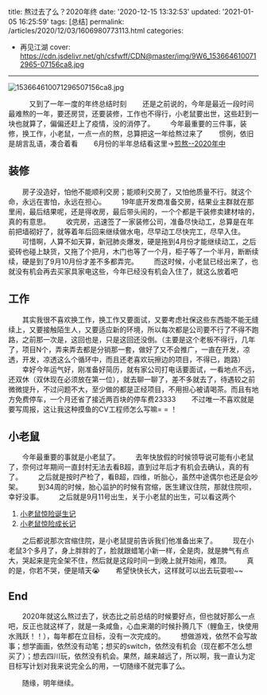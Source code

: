 title: 熬过去了么？2020年终
date: '2020-12-15 13:32:53'
updated: '2021-01-05 16:25:59'
tags: [总结]
permalink: /articles/2020/12/03/1606980773113.html
categories: 
- 再见江湖
cover: https://cdn.jsdelivr.net/gh/csfwff/CDN@master/img/9W6_1536646100712965-07156ca8.jpg
---
![153664610071296507156ca8.jpg](https://cdn.jsdelivr.net/gh/csfwff/CDN@master/img/9W6_1536646100712965-07156ca8.jpg)

&emsp;&emsp;&emsp;又到了一年一度的年终总结时刻
&emsp;&emsp;还是之前说的，今年是最近一段时间最难熬的一年，要还房贷，还要装修，工作也不得行，小老鼠要出世，这些赶到一块也就算了，偏偏还赶上了疫情，没的消停了。
&emsp;&emsp;今年最重要的三件事，装修，换工作，小老鼠，一点一点的熬，总算把这一年给熬过来了
&emsp;&emsp;惯例，依旧是胡言乱语，凑合着看
&emsp;&emsp;6月份的半年总结看这里->[煎熬--2020年中](https://www.sszsj.cc/articles/2020/06/04/1591246385311.html)

## 装修

&emsp;&emsp;房子没造好，怕他不能顺利交房；能顺利交房了，又怕他质量不行。就这个命，永远在害怕，永远在担心。
&emsp;&emsp;19年底开发商准备交房，结果业主群就在那里闹，最后结果呢，还是得收房，最后带头闹的，一个个都是干装修卖建材啥的，真的有意思。
&emsp;&emsp;收完房，迅速签了一家装修公司，准备尽快动工，总算是在年前把墙砌好了，就等着年后回来继续做水电，尽早动工尽快完工，尽早入住。
&emsp;&emsp;可惜啊，人算不如天算，新冠肺炎爆发，硬是拖到4月份才能继续动工，之后瓷砖也碰上缺货，又拖了个把月，木门也等了一个月，柜子等了一个半月，断断续续，硬是到了9月10月份才差不多都弄完。
&emsp;&emsp;而这时候，小老鼠已经出来了，也就没有机会再去买家具家电这些，今年已经没有机会入住了，就这么放着吧

## 工作

&emsp;&emsp;其实我很不喜欢换工作，换工作又要面试，又要考虑社保这些东西能不能无缝续上，又要接触陌生人，又要适应新的环境，所以每次都是公司要不行了不得不跑路，之前那一次是，这回也是，只是这回还没倒。（主要是这个老板不得行，几年了，项目N个，弄来弄去都是分销那一套，做好了又不会推广，一直在开发，凉透，开发，凉透这么个循环中，而且还老喜欢玩擦边的项目，不得已，跑路）
&emsp;&emsp;幸好今年运气好，刚准备好简历，就有家公司打电话要面试，一看地点不远，还双休（双休现在必须放在第一位），就去聊一聊了，差不多就去了，待遇较之前微微提升，不过问题不大，至少做的都是正经项目，不用担心被请喝茶。而且有地方免费停车，一个月还省了接近两百块的停车费23333
&emsp;&emsp;不过唯一不喜欢就是要写周报，这让我这种摸鱼的CV工程师怎么写嘛= = ！

## 小老鼠

&emsp;&emsp;今年最重要的事就是小老鼠了。
&emsp;&emsp;去年快放假的时候领导说可能有小老鼠了，奈何过年期间一直封村无法去看B超，直到过年后才有机会去确认，真的有了。
&emsp;&emsp;之后就是按时产检了，看B超，四维，听胎心，虽然中途偶尔也还是会吵架。
&emsp;&emsp;到34周的时候，胎心监护的时候有宫缩，医生建议住院，那就住院呗，幸好没事。
&emsp;&emsp;之后就是9月11号出生，关于小老鼠的出生，可以看这两个

1. [小老鼠惊险诞生记](https://www.sszsj.cc/articles/2020/09/20/1600608317739.html)
2. [小老鼠惊险成长记](https://www.sszsj.cc/articles/2020/10/14/1602638793372.html)

&emsp;&emsp;之后都说那次宫缩住院，是小老鼠提前告诉我们他准备出来了。
&emsp;&emsp;现在小老鼠3个多月了，身上胖胖的了，脸就跟蜡笔小新一样，全是肉，就是脾气有点大，哭起来是完全架不住，然后就是这段时间一到晚上就开始闹，难顶。
&emsp;&emsp;真的是，你若不哭，便是晴天😭
&emsp;&emsp;希望快快长大，这样就可以出去玩耍啦~~

## End

&emsp;&emsp;2020年就这么熬过去了，状态比之前总结的时候要好点，但也就好那么一点吧，反正也就这样了，就是一条咸鱼，心血来潮的时候扑腾几下（鲤鱼王，快使用水溅跃！！），每年都在立目标，没有一次完成的。
&emsp;&emsp;想做游戏，依然不会写故事；想学画画，依然没有动笔；想买的switch，依然没有机会（现在都不怎么想买了）；想去四川玩，依然没有机会。果然，越来越远了，所以啊，我一直认为定目标写计划对我来说完全么的用，一切随缘不就完事了么。

&emsp;&emsp;随缘，明年继续。

